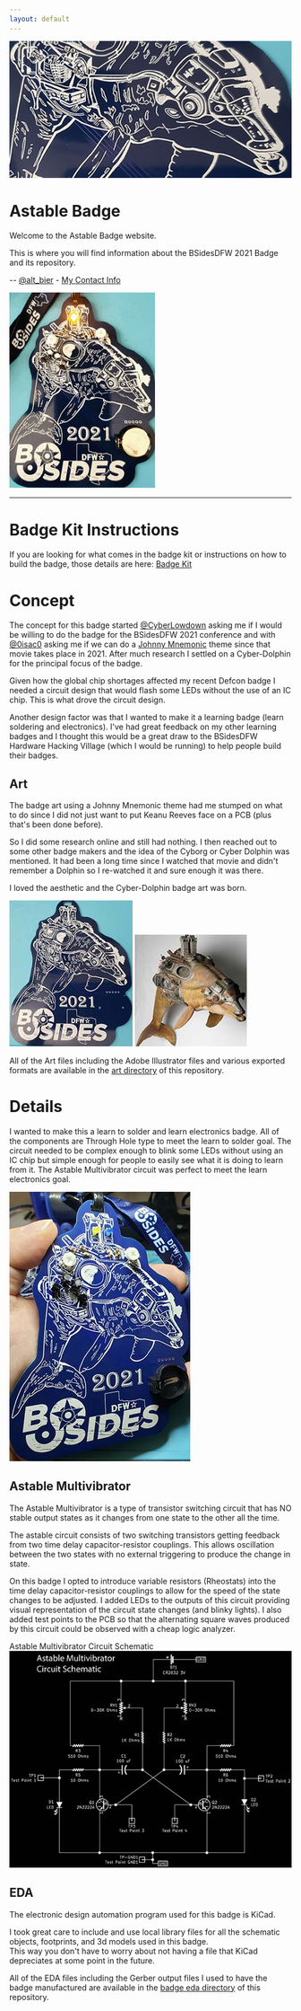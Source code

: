 ```yaml
---
layout: default
---
```


![Hero Image](Hero.png)

# Astable Badge

Welcome to the Astable Badge website.

This is where you will find information about the BSidesDFW 2021 Badge and its repository.

-- [@alt_bier](https://twitter.com/alt_bier)  - [My Contact Info](https://gowen.net/about)

![Animated](astable_badge_animated.gif)

---

# Badge Kit Instructions

If you are looking for what comes in the badge kit or instructions on how to build the badge, those details are here: [Badge Kit](badgekit.md)

# Concept

The concept for this badge started [@CyberLowdown](https://twitter.com/CyberLowdown) asking me if I would be willing to do the badge for the BSidesDFW 2021 conference and with [@0isac0](https://twitter.com/0isac0) asking me if we can do a [Johnny Mnemonic](https://www.imdb.com/title/tt0113481/) theme since that movie takes place in 2021.
After much research I settled on a Cyber-Dolphin for the principal focus of the badge.

Given how the global chip shortages affected my recent Defcon badge I needed a circuit design that would flash some LEDs without the use of an IC chip.  This is what drove the circuit design.

Another design factor was that I wanted to make it a learning badge (learn soldering and electronics).  I've had great feedback on my other learning badges and I thought this would be a great draw to the BSidesDFW Hardware Hacking Village (which I would be running) to help people build their badges.

## Art

The badge art using a Johnny Mnemonic theme had me stumped on what to do since I did not just want to put Keanu Reeves face on a PCB (plus that's been done before).

So I did some research online and still had nothing.  I then reached out to some other badge makers and the idea of the Cyborg or Cyber Dolphin was mentioned.  It had been a long time since I watched that movie and didn't remember a Dolphin so I re-watched it and sure enough it was there.  

I loved the aesthetic and the Cyber-Dolphin badge art was born.

![Badge_Front_sm](astable_badge_front_sm.jpg)
![CyberDolphin_sm](CyberDolphin_sm.jpg)

All of the Art files including the Adobe Illustrator files and various exported formats are available in the [art directory](https://github.com/gowenrw/astable_badge/tree/main/art) of this repository.


# Details

I wanted to make this a learn to solder and learn electronics badge.
All of the components are Through Hole type to meet the learn to solder goal.
The circuit needed to be complex enough to blink some LEDs without using an IC chip but simple enough for people to easily see what it is doing to learn from it.
The Astable Multivibrator circuit was perfect to meet the learn electronics goal.

![Badge_Assembled](astable_badge_assembled.jpg)

## Astable Multivibrator

The Astable Multivibrator is a type of transistor switching circuit that has NO stable output states as it changes from one state to the other all the time.

The astable circuit consists of two switching transistors getting feedback from two time delay capacitor-resistor couplings.
This allows oscillation between the two states with no external triggering to produce the change in state.

On this badge I opted to introduce variable resistors (Rheostats) into the time delay capacitor-resistor couplings to allow for the speed of the state changes to be adjusted.
I added LEDs to the outputs of this circuit providing visual representation of the circuit state changes (and blinky lights).
I also added test points to the PCB so that the alternating square waves produced by this circuit could be observed with a cheap logic analyzer.

Astable Multivibrator Circuit Schematic
![Astable_Multivibrator](astable_badge_schem-01_sm.jpg)

## EDA

The electronic design automation program used for this badge is KiCad.

I took great care to include and use local library files for all the schematic objects, footprints, and 3d models used in this badge.  
This way you don't have to worry about not having a file that KiCad depreciates at some point in the future.

All of the EDA files including the Gerber output files I used to have the badge manufactured are available in the [badge eda directory](https://github.com/gowenrw/astable_badge/tree/main/eda/astable_badge) of this repository.
